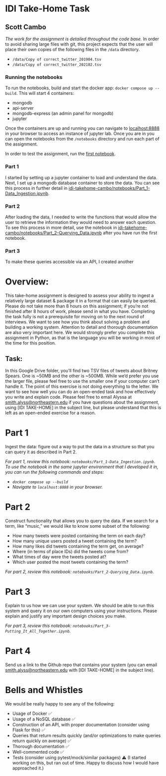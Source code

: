 # IDI Take-Home Task

## Scott Cambo
*The work for the assignment is detailed throughout the code base.*
In order to avoid sharing large files with git, 
this project expects that the user will place their own copies of the following files in the `/data` directory.

* `/data/Copy of correct_twitter_201904.tsv`
* `/data/Copy of correct_twitter_202102.tsv`

### Running the notebooks
To run the notebooks, build and start the docker app: `docker compose up --build`.
This will start 4 containers:
* mongodb
* api-server
* mongodb-express (an admin panel for mongodb)
* jupyter

Once the containers are up and running you can navigate to [localhost:8888](http://localhost:8888) in your browser to access an instance of jupyter lab. Once you are in you can open the notebooks from the `/notebooks` directory and run each part of the assignment.

In order to test the assignment, run the [first notebook](notebooks/Part_1-Data_Ingestion.ipynb).

### Part 1
I started by setting up a jupyter container to load and understand the data. Next, 
I set up a mongodb database container to store the data. You can see this process in further detail in [idi-takehome-cambo/notebooks/Part_1-Data_Ingestion.ipynb](notebooks/Part_1-Data_Ingestion.ipynb).

### Part 2
After loading the data, I needed to write the functions that would allow the user to retrieve the information they would need to answer each question. To see this process in more detail, use the notebook in [idi-takehome-cambo/notebooks/Part_2-Querying_Data.ipynb](notebooks/Part_2-Querying_Data.ipynb) after you have run the first notebook.

### Part 3
To make these queries accessible via an API, I created another 
# Overview:
This take-home assignment is designed to assess your ability to ingest a relatively large dataset & package it in a format that can easily be queried. Please do not take more than 8 hours on this assignment; if you’re not finished after 8 hours of work, please send in what you have. Completing the task fully is not a prerequisite for moving on to the next round of interviews. We want to see how you think about solving a problem and building a working system. Attention to detail and thorough documentation are also very important here. We would strongly prefer you complete this assignment in Python, as that is the language you will be working in most of the time for this position. 

## Task:
In this Google Drive folder, you’ll find two TSV files of tweets about Britney Spears. One is ~50MB and the other is ~500MB. While we’d prefer you use the larger file, please feel free to use the smaller one if your computer can’t handle it. The point of this exercise is not doing everything to the letter. We want to see how well you can do an open-ended task and how effectively you write and explain code. Please feel free to email Alyssa at smith.alyss@northeastern.edu if you have questions about the assignment, using [IDI TAKE-HOME] in the subject line, but please understand that this is left as an open-ended exercise for a reason. 

# Part 1
Ingest the data: figure out a way to put the data in a structure so that you can query it as described in Part 2.

*For part 1, review this notebook: `notebooks/Part_1-Data_Ingestion.ipynb`. To use the notebook in the same jupyter environment that I developed it in, you can run the following commands and steps:*
* *`docker compose up --build`*
* *Navigate to `localhost:8888` in your browser.*

# Part 2
Construct functionality that allows you to query the data. If we search for a term, like “music,” we would like to know some subset of the following:
* How many tweets were posted containing the term on each day?
* How many unique users posted a tweet containing the term?
* How many likes did tweets containing the term get, on average?
* Where (in terms of place IDs) did the tweets come from?
* What times of day were the tweets posted at? 
* Which user posted the most tweets containing the term?

*For part 2, review this notebook: `notebooks/Part_2-Querying_Data.ipynb`.*

# Part 3
Explain to us how we can use your system. We should be able to run this system and query it on our own computers using your instructions. Please explain and justify any important design choices you make.

*For part 3, review this notebook: `notebooks/Part_3-Putting_It_All_Together.ipynb`.*

# Part 4
Send us a link to the Github repo that contains your system (you can email smith.alyss@northeastern.edu with [IDI TAKE-HOME] in the subject line).

# Bells and Whistles
We would be really happy to see any of the following:
* Usage of Docker :white_check_mark:
* Usage of a NoSQL database :white_check_mark:
* Construction of an API, with proper documentation (consider using Flask for this) :white_check_mark:
* Queries that return results quickly (and/or optimizations to make queries return quickly on average) :white_check_mark:
* Thorough documentation :white_check_mark:
* Well-commented code :white_check_mark:
* Tests (consider using pytest/mock/similar packages) :warning: (I started working on this, but ran out of time. Happy to discuss how I would have approached it.)
